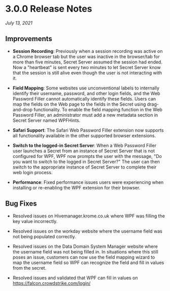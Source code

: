 [title]: # (3.0.0 Release)
[tags]: # (web password filler)
[priority]: # (39988)

# 3.0.0 Release Notes

_July 13, 2021_

## Improvements

* **Session Recording**: Previously when a session recording was active on a Chrome browser tab but the user was inactive in the browser/tab for more than five minutes, Secret Server assumed the session had ended. Now a "heartbeat" is sent every two minutes to let Secret Server know that the session is still alive even though the user is not interacting with it.

* **Field Mapping**: Some websites use unconventional labels to internally identify their username, password, and other login fields, and the Web Password Filler cannot automatically identify these fields. Users can map the fields on the Web page to the fields in the Secret using drag-and-drop functionality. To enable the field mapping function in the Web Password Filler, an administrator must add a new metadata section in Secret Server named WPFHints.

* **Safari Support**: The Safari Web Password Filler extension now supports all functionality available in the other supported browser extensions.

* **Switch to the logged-in Secret Server**: When a Web Password Filler user launches a Secret from an instance of Secret Server that is not configured for WPF, WPF now prompts the user with the message, "Do you want to switch to the logged in Secret Server?" The user can then switch to the appropriate instance of Secret Server to complete their web login process.

* **Performance**: Fixed performance issues users were experiencing when installing or re-enabling the WPF extension for their browser.

## Bug Fixes

* Resolved issues on Hivemanager.krome.co.uk where WPF was filling the key value incorrectly.

* Resolved issues on the workday website where the username field was not being populated correctly.

* Resolved issues on the Data Domain System Manager website where the username field was not being filled in. In situations where this still poses an issue, customers can now use the field mapping wizard to map the username field so WPF can recognize the field and fill in values from the secret.

* Resolved issues and validated that WPF can fill in values on https://falcon.crowdstrike.com/login/
